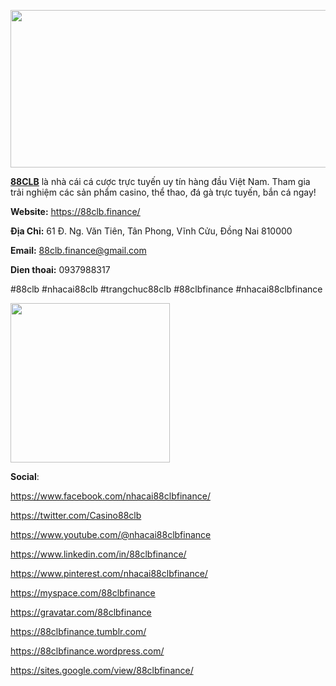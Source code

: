 <p><strong><u><img src="https://scontent.fsgn2-8.fna.fbcdn.net/v/t39.30808-6/460724467_122093090474551069_4487671197023359330_n.jpg?_nc_cat=102&amp;ccb=1-7&amp;_nc_sid=cc71e4&amp;_nc_ohc=x1o5CbJo72QQ7kNvgHi8cnH&amp;_nc_ht=scontent.fsgn2-8.fna&amp;_nc_gid=AwwG4oUMVeIQXs2SqpmBJZr&amp;oh=00_AYBVl6iemvF-sHLA1VG5nJcDEYPdpT2Ysaz81c2y9Sfz1Q&amp;oe=66F4F216" alt="" width="662" height="252" /></u></strong></p>
<p><strong><u><a href="https://88clb.finance/">88CLB</a></u></strong>&nbsp;l&agrave; nh&agrave; c&aacute;i c&aacute; cược trực tuyến uy t&iacute;n h&agrave;ng đầu Việt Nam. Tham gia trải nghiệm c&aacute;c sản phẩm casino, thể thao, đ&aacute; g&agrave; trực tuyến, bắn c&aacute; ngay!</p>
<p><strong>Website:</strong>&nbsp;<u><a href="https://88clb.finance/">https://88clb.finance/</a></u></p>
<p><strong>Địa Chỉ:</strong>&nbsp;61 Đ. Ng. Văn Ti&ecirc;n, T&acirc;n Phong, Vĩnh Cửu, Đồng Nai 810000</p>
<p><strong>Email:</strong>&nbsp;<a href="mailto:88clb.finance@gmail.com">88clb.finance@gmail.com</a></p>
<p><strong>Dien thoai:</strong>&nbsp;0937988317</p>
<p>#88clb #nhacai88clb #trangchuc88clb #88clbfinance #nhacai88clbfinance</p>
<p><img src="https://scontent.fsgn2-10.fna.fbcdn.net/v/t39.30808-6/460870876_122093090420551069_1033277980448528334_n.jpg?_nc_cat=109&amp;ccb=1-7&amp;_nc_sid=6ee11a&amp;_nc_ohc=8lggBKVcwVMQ7kNvgG1bC1O&amp;_nc_ht=scontent.fsgn2-10.fna&amp;oh=00_AYAPwt0oddP-4uvyU8QaHLIJDx6ZmKZtV6ywM49L5BoOzw&amp;oe=66F4C496" alt="" width="255" height="255" /></p>
<p><strong>Social</strong>:</p>
<p class="zfr3Q CDt4Ke " dir="ltr"><a class="XqQF9c" href="https://www.facebook.com/nhacai88clbfinance/" target="_blank"><span class="C9DxTc aw5Odc ">https://www.facebook.com/nhacai88clbfinance/</span></a></p>
<p class="zfr3Q CDt4Ke " dir="ltr"><a class="XqQF9c" href="https://twitter.com/Casino88clb" target="_blank"><span class="C9DxTc aw5Odc ">https://twitter.com/Casino88clb</span></a></p>
<p class="zfr3Q CDt4Ke " dir="ltr"><a class="XqQF9c" href="https://www.youtube.com/@nhacai88clbfinance" target="_blank"><span class="C9DxTc aw5Odc ">https://www.youtube.com/@nhacai88clbfinance</span></a></p>
<p class="zfr3Q CDt4Ke " dir="ltr"><a class="XqQF9c" href="https://www.linkedin.com/in/88clbfinance/" target="_blank"><span class="C9DxTc aw5Odc ">https://www.linkedin.com/in/88clbfinance/</span></a></p>
<p class="zfr3Q CDt4Ke " dir="ltr"><a class="XqQF9c" href="https://www.pinterest.com/nhacai88clbfinance/" target="_blank"><span class="C9DxTc aw5Odc ">https://www.pinterest.com/nhacai88clbfinance/</span></a></p>
<p class="zfr3Q CDt4Ke " dir="ltr"><a class="XqQF9c" href="https://myspace.com/88clbfinance" target="_blank"><span class="C9DxTc aw5Odc ">https://myspace.com/88clbfinance</span></a></p>
<p class="zfr3Q CDt4Ke " dir="ltr"><a class="XqQF9c" href="https://gravatar.com/88clbfinance" target="_blank"><span class="C9DxTc aw5Odc ">https://gravatar.com/88clbfinance</span></a></p>
<p class="zfr3Q CDt4Ke " dir="ltr"><a class="XqQF9c" href="https://88clbfinance.tumblr.com/" target="_blank"><span class="C9DxTc aw5Odc ">https://88clbfinance.tumblr.com/</span></a></p>
<p class="zfr3Q CDt4Ke " dir="ltr"><a class="XqQF9c" href="https://88clbfinance.wordpress.com/" target="_blank"><span class="C9DxTc aw5Odc ">https://88clbfinance.wordpress.com/</span></a></p>
<p class="zfr3Q CDt4Ke " dir="ltr"><a class="XqQF9c" href="https://sites.google.com/view/88clbfinance/" target="_blank"><span class="C9DxTc aw5Odc ">https://sites.google.com/view/88clbfinance/</span></a></p>